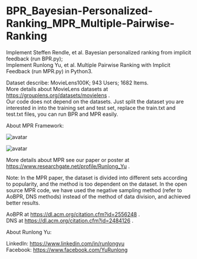 # BPR_Bayesian-Personalized-Ranking_MPR_Multiple-Pairwise-Ranking

Implement Steffen Rendle, et al. Bayesian personalized ranking from implicit feedback (run BPR.py);  
Implement Runlong Yu, et al. Multiple Pairwise Ranking with Implicit Feedback (run MPR.py) in Python3.

Dataset describe: MovieLens100K; 943 Users; 1682 Items.  
More details about MovieLens datasets at https://grouplens.org/datasets/movielens .  
Our code does not depend on the datasets. Just split the dataset you are interested in into the training set and test set, replace the train.txt and test.txt files, you can run BPR and MPR easily.

About MPR Framework:

![avatar](https://www.researchgate.net/profile/Runlong_Yu/publication/329800227/figure/fig1/AS:710463142785025@1546399021268/Different-data-divisions-between-BPR-left-and-MPR-right_W640.jpg)

![avatar](https://www.researchgate.net/profile/Runlong_Yu/publication/328436286/figure/fig1/AS:684703258521600@1540257386264/Illustration-of-preference-assumption_W640.jpg)

More details about MPR see our paper or poster at https://www.researchgate.net/profile/Runlong_Yu .

Note: In the MPR paper, the dataset is divided into different sets according to popularity, and the method is too dependent on the dataset. In the open source MPR code, we have used the negative sampling method (refer to AoBPR, DNS methods) instead of the method of data division, and achieved better results.

AoBPR at https://dl.acm.org/citation.cfm?id=2556248 .  
DNS at https://dl.acm.org/citation.cfm?id=2484126 .

About Runlong Yu:

LinkedIn: https://www.linkedin.com/in/runlongyu  
Facebook: https://www.facebook.com/YuRunlong

